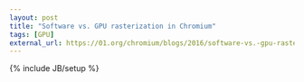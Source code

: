 ```yaml
---
layout: post
title: "Software vs. GPU rasterization in Chromium"
tags: [GPU]
external_url: https://01.org/chromium/blogs/2016/software-vs.-gpu-rasterization-chromium
---
```

{% include JB/setup %}
